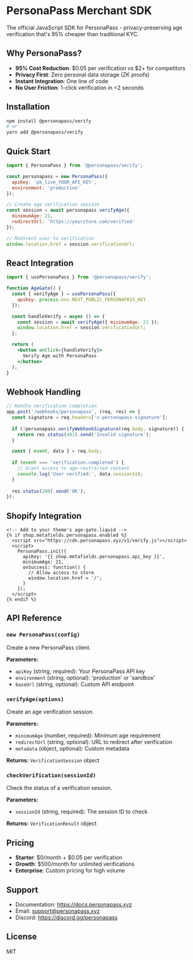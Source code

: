 # PersonaPass Merchant SDK

The official JavaScript SDK for PersonaPass - privacy-preserving age verification that's 95% cheaper than traditional KYC.

## Why PersonaPass?

- **95% Cost Reduction**: $0.05 per verification vs $2+ for competitors
- **Privacy First**: Zero personal data storage (ZK proofs)
- **Instant Integration**: One line of code
- **No User Friction**: 1-click verification in <2 seconds

## Installation

```bash
npm install @personapass/verify
# or
yarn add @personapass/verify
```

## Quick Start

```javascript
import { PersonaPass } from '@personapass/verify';

const personapass = new PersonaPass({
  apiKey: 'pk_live_YOUR_API_KEY',
  environment: 'production'
});

// Create age verification session
const session = await personapass.verifyAge({
  minimumAge: 21,
  redirectUrl: 'https://yourstore.com/verified'
});

// Redirect user to verification
window.location.href = session.verificationUrl;
```

## React Integration

```jsx
import { usePersonaPass } from '@personapass/verify';

function AgeGate() {
  const { verifyAge } = usePersonaPass({
    apiKey: process.env.NEXT_PUBLIC_PERSONAPASS_KEY
  });

  const handleVerify = async () => {
    const session = await verifyAge({ minimumAge: 21 });
    window.location.href = session.verificationUrl;
  };

  return (
    <button onClick={handleVerify}>
      Verify Age with PersonaPass
    </button>
  );
}
```

## Webhook Handling

```javascript
// Handle verification completion
app.post('/webhooks/personapass', (req, res) => {
  const signature = req.headers['x-personapass-signature'];
  
  if (!personapass.verifyWebhookSignature(req.body, signature)) {
    return res.status(401).send('Invalid signature');
  }

  const { event, data } = req.body;
  
  if (event === 'verification.completed') {
    // Grant access to age-restricted content
    console.log('User verified:', data.sessionId);
  }
  
  res.status(200).send('OK');
});
```

## Shopify Integration

```liquid
<!-- Add to your theme's age-gate.liquid -->
{% if shop.metafields.personapass.enabled %}
  <script src="https://cdn.personapass.xyz/v1/verify.js"></script>
  <script>
    PersonaPass.init({
      apiKey: '{{ shop.metafields.personapass.api_key }}',
      minimumAge: 21,
      onSuccess: function() {
        // Allow access to store
        window.location.href = '/';
      }
    });
  </script>
{% endif %}
```

## API Reference

### `new PersonaPass(config)`

Create a new PersonaPass client.

**Parameters:**
- `apiKey` (string, required): Your PersonaPass API key
- `environment` (string, optional): 'production' or 'sandbox'
- `baseUrl` (string, optional): Custom API endpoint

### `verifyAge(options)`

Create an age verification session.

**Parameters:**
- `minimumAge` (number, required): Minimum age requirement
- `redirectUrl` (string, optional): URL to redirect after verification
- `metadata` (object, optional): Custom metadata

**Returns:** `VerificationSession` object

### `checkVerification(sessionId)`

Check the status of a verification session.

**Parameters:**
- `sessionId` (string, required): The session ID to check

**Returns:** `VerificationResult` object

## Pricing

- **Starter**: $0/month + $0.05 per verification
- **Growth**: $500/month for unlimited verifications
- **Enterprise**: Custom pricing for high volume

## Support

- Documentation: https://docs.personapass.xyz
- Email: support@personapass.xyz
- Discord: https://discord.gg/personapass

## License

MIT